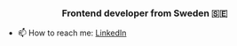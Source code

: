<h3 align="center">Frontend developer from Sweden 🇸🇪 </h3>

- 📫 How to reach me: [LinkedIn](https://www.linkedin.com/in/sebastian-gustavsson-62b563200/)
